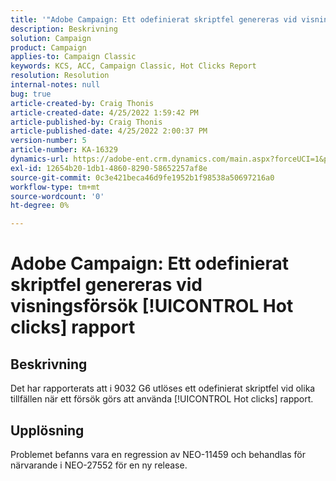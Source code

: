 ```yaml
---
title: '"Adobe Campaign: Ett odefinierat skriptfel genereras vid visningsförsök [!UICONTROL Hot clicks] rapport'
description: Beskrivning
solution: Campaign
product: Campaign
applies-to: Campaign Classic
keywords: KCS, ACC, Campaign Classic, Hot Clicks Report
resolution: Resolution
internal-notes: null
bug: true
article-created-by: Craig Thonis
article-created-date: 4/25/2022 1:59:42 PM
article-published-by: Craig Thonis
article-published-date: 4/25/2022 2:00:37 PM
version-number: 5
article-number: KA-16329
dynamics-url: https://adobe-ent.crm.dynamics.com/main.aspx?forceUCI=1&pagetype=entityrecord&etn=knowledgearticle&id=deb088ee-9fc4-ec11-a7b6-0022480a1ec2
exl-id: 12654b20-1db1-4860-8290-58652257af8e
source-git-commit: 0c3e421beca46d9fe1952b1f98538a50697216a0
workflow-type: tm+mt
source-wordcount: '0'
ht-degree: 0%

---
```


# Adobe Campaign: Ett odefinierat skriptfel genereras vid visningsförsök [!UICONTROL Hot clicks] rapport

## Beskrivning


Det har rapporterats att i 9032 G6 utlöses ett odefinierat skriptfel vid olika tillfällen när ett försök görs att använda [!UICONTROL Hot clicks] rapport.


## Upplösning


Problemet befanns vara en regression av NEO-11459 och behandlas för närvarande i NEO-27552 för en ny release.

